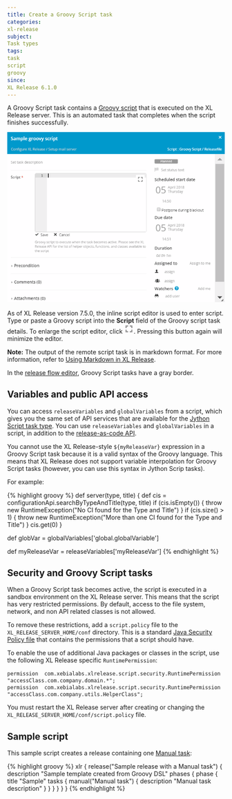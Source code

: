 ```yaml
---
title: Create a Groovy Script task
categories:
xl-release
subject:
Task types
tags:
task
script
groovy
since:
XL Release 6.1.0
---
```


A Groovy Script task contains a [Groovy script](http://www.groovy-lang.org/) that is executed on the XL Release server. This is an automated task that completes when the script finishes successfully.

![Goovy Script Task Details](../images/groovy-script-editor.png)


As of XL Release version 7.5.0, the inline script editor is used to enter script. Type or paste a Groovy script into the **Script** field of the Groovy script task details. To enlarge the script editor, click ![enlarge editor](../images/editor-btn.png). Pressing this button again will minimize the editor.

**Note:** The output of the remote script task is in markdown format. For more information, refer to [Using Markdown in XL Release](/xl-release/how-to/using-markdown-in-xl-release.html).

In the [release flow editor](/xl-release/how-to/using-the-release-flow-editor.html), Groovy Script tasks have a gray border.

## Variables and public API access

You can access `releaseVariables` and `globalVariables` from a script, which gives you the same set of API services that are available for the [Jython Script task type](/xl-release/how-to/create-a-jython-script-task.html). You can use `releaseVariables` and `globalVariables` in a script, in addition to the [release-as-code API](/xl-release/6.1.x/dsl-api/).

You cannot use the XL Release-style `${myReleaseVar}` expression in a Groovy Script task because it is a valid syntax of the Groovy language. This means that XL Release does not support variable interpolation for Groovy Script tasks (however, you can use this syntax in Jython Scrip tasks).

For example:

{% highlight groovy %}
def server(type, title) {
  def cis = configurationApi.searchByTypeAndTitle(type, title)
  if (cis.isEmpty()) {
    throw new RuntimeException("No CI found for the Type and Title")
  }
  if (cis.size() > 1) {
    throw new RuntimeException("More than one CI found for the Type and Title")
  }
  cis.get(0)
}

def globVar = globalVariables['global.globalVariable']

def myReleaseVar = releaseVariables['myReleaseVar']
{% endhighlight %}

## Security and Groovy Script tasks

When a Groovy Script task becomes active, the script is executed in a sandbox environment on the XL Release server. This means that the script has very restricted permissions. By default, access to the file system, network, and non API related classes is not allowed.

To remove these restrictions, add a `script.policy` file to the `XL_RELEASE_SERVER_HOME/conf` directory.
This is a standard [Java Security Policy file](http://docs.oracle.com/javase/7/docs/technotes/guides/security/PolicyFiles.html) that contains the permissions that a script should have.

To enable the use of additional Java packages or classes in the script, use the following XL Release specific `RuntimePermission`:

    permission  com.xebialabs.xlrelease.script.security.RuntimePermission "accessClass.com.company.domain.*";
    permission  com.xebialabs.xlrelease.script.security.RuntimePermission "accessClass.com.company.utils.HelperClass";

You must restart the XL Release server after creating or changing the `XL_RELEASE_SERVER_HOME/conf/script.policy` file.

## Sample script

This sample script creates a release containing one [Manual task](/xl-release/how-to/create-a-manual-task.html):

{% highlight groovy %}
xlr {
  release("Sample release with a Manual task") {
    description "Sample template created from Groovy DSL"
    phases {
      phase {
        title "Sample"
        tasks {
          manual("Manual task") {
            description "Manual task description"
          }
        }
      }
    }
  }
}
{% endhighlight %}
